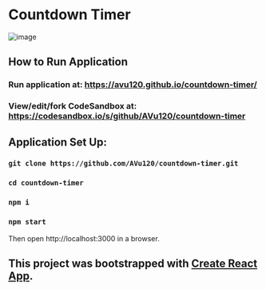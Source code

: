 # Countdown Timer

![image](https://user-images.githubusercontent.com/38395166/85216520-b59cba80-b3c8-11ea-8c3e-25df4a7040ef.png)

## How to Run Application

### Run application at: https://avu120.github.io/countdown-timer/

### View/edit/fork CodeSandbox at: https://codesandbox.io/s/github/AVu120/countdown-timer

## Application Set Up:

### `git clone https://github.com/AVu120/countdown-timer.git`

### `cd countdown-timer`

### `npm i`

### `npm start`

Then open http://localhost:3000 in a browser.

## This project was bootstrapped with [Create React App](https://github.com/facebook/create-react-app).
